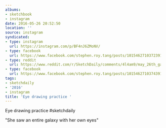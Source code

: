 ```yaml
---
albums:
- sketchbook
- instagram
date: 2016-05-26 20:52:50
location: ''
source: instagram
syndicated:
- type: instagram
  url: https://instagram.com/p/BF4nJ6ZMoNV/
- type: facebook
  url: https://www.facebook.com/stephen.roy.tang/posts/10154627103723912:0
- type: reddit
  url: https://www.reddit.com/r/SketchDaily/comments/4l4am9/may_26th_galaxies/d3kxsj5/
- type: facebook
  url: https://www.facebook.com/stephen.roy.tang/posts/10154627103743912
tags:
- sketchdaily
- '2016'
- instagram
title: 'Eye drawing practice '
---
```


Eye drawing practice #sketchdaily

"She saw an entire galaxy with her own eyes"